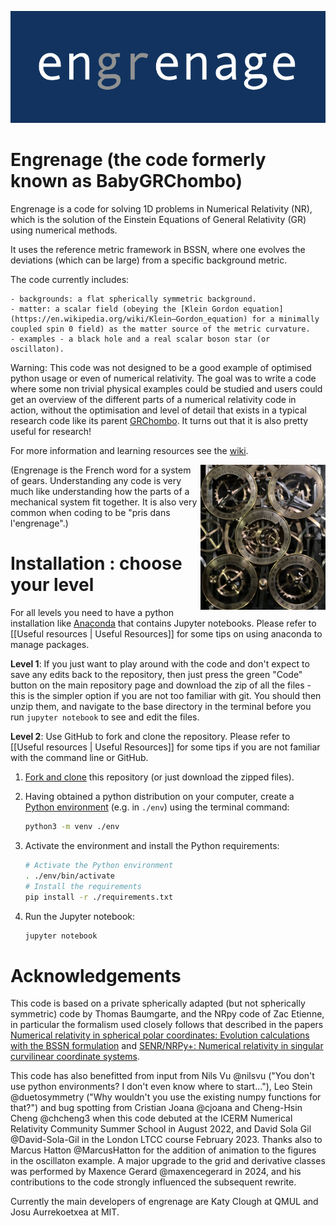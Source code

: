![](papers/engrenage.png "")

# Engrenage (the code formerly known as BabyGRChombo)

Engrenage is a code for solving 1D problems in Numerical Relativity (NR), which is the solution of the Einstein Equations of General Relativity (GR) using numerical methods.

It uses the reference metric framework in BSSN, where one evolves the deviations (which can be large) from a specific background metric.

The code currently includes:

    - backgrounds: a flat spherically symmetric background.
    - matter: a scalar field (obeying the [Klein Gordon equation](https://en.wikipedia.org/wiki/Klein–Gordon_equation) for a minimally coupled spin 0 field) as the matter source of the metric curvature.
    - examples - a black hole and a real scalar boson star (or oscillaton).

Warning: This code was not designed to be a good example of optimised python usage or even of numerical relativity. The goal was to write a code where some non trivial physical examples could be studied and users could get an overview of the different parts of a numerical relativity code in action, without the optimisation and level of detail that exists in a typical research code like its parent [GRChombo](https://github.com/GRTLCollaboration/GRChombo). It turns out that it is also pretty useful for research!

For more information and learning resources see the [wiki](https://github.com/GRChombo/engrenage/wiki).

<img align="right" src="papers/cogs.jpeg" width="200">
(Engrenage is the French word for a system of gears. Understanding any code is very much like understanding how the parts of a mechanical system fit together. It is also very common when coding to be "pris dans l'engrenage".)

# Installation : choose your level

For all levels you need to have a python installation like [Anaconda](https://www.anaconda.com/download) that contains Jupyter notebooks. Please refer to [[Useful resources | Useful Resources]] for some tips on using anaconda to manage packages.

**Level 1**: If you just want to play around with the code and don't expect to save any edits back to the repository, then just press the green "Code" button on the main repository page and download the zip of all the files - this is the simpler option if you are not too familiar with git. You should then unzip them, and navigate to the base directory in the terminal before you run `jupyter notebook` to see and edit the files.

**Level 2**: Use GitHub to fork and clone the repository. Please refer to [[Useful resources | Useful Resources]] for some tips if you are not familiar with the command line or GitHub.

1. [Fork and clone](https://docs.github.com/en/get-started/quickstart/fork-a-repo)
   this repository (or just download the zipped files). 

2. Having obtained a python distribution on your computer, create a [Python environment](https://docs.python.org/3/tutorial/venv.html) (e.g. in `./env`) using the terminal command:

    ```sh
    python3 -m venv ./env
    ```

3. Activate the environment and install the Python requirements:

    ```sh
    # Activate the Python environment
    . ./env/bin/activate
    # Install the requirements
    pip install -r ./requirements.txt
    ```

4. Run the Jupyter notebook:

    ```sh
    jupyter notebook
    ```
    

# Acknowledgements

This code is based on a private spherically adapted (but not spherically symmetric) code by Thomas Baumgarte, and the NRpy code of Zac Etienne, in particular the formalism used closely follows that described in the papers [Numerical relativity in spherical polar coordinates: Evolution calculations with the BSSN formulation](https://journals.aps.org/prd/abstract/10.1103/PhysRevD.87.044026) and [SENR/NRPy+: Numerical relativity in singular curvilinear coordinate systems](https://journals.aps.org/prd/abstract/10.1103/PhysRevD.97.064036).

This code has also benefitted from input from Nils Vu @nilsvu ("You don't use python environments? I don't even know where to start..."), Leo Stein @duetosymmetry ("Why wouldn't you use the existing numpy functions for that?") and bug spotting from Cristian Joana @cjoana and Cheng-Hsin Cheng @chcheng3 when this code debuted at the ICERM Numerical Relativity Community Summer School in August 2022, and David Sola Gil @David-Sola-Gil in the London LTCC course February 2023. Thanks also to Marcus Hatton @MarcusHatton for the addition of animation to the figures in the oscillaton example. A major upgrade to the grid and derivative classes was performed by Maxence Gerard @maxencegerard in 2024, and his contributions to the code strongly influenced the subsequent rewrite.

Currently the main developers of engrenage are Katy Clough at QMUL and Josu Aurrekoetxea at MIT.
